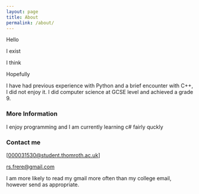 ```yaml
---
layout: page
title: About
permalink: /about/
---
```

Hello

I exist

I think

Hopefully


I have had previous experience with Python and a brief encounter with C++, I did not enjoy it.
I did computer science at GCSE level and achieved a grade 9.


### More Information

I enjoy programming and I am currently learning c# fairly quckly
### Contact me

[000031530@student.thomroth.ac.uk]

[rs.frere@gmail.com](mailto:rs.frere@gmail.com)

I am more likely to read my gmail more often than my college email, however send as appropriate.
